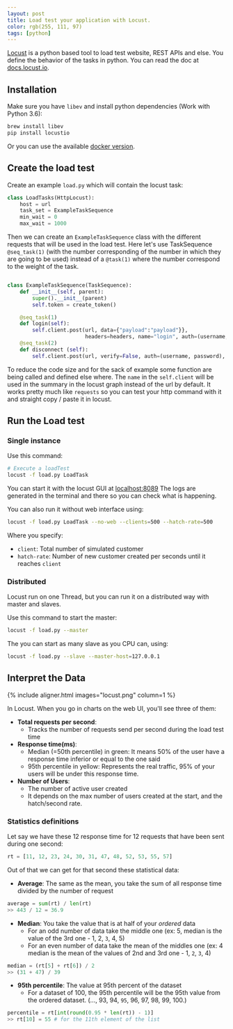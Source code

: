 ```yaml
---
layout: post
title: Load test your application with Locust.
color: rgb(255, 111, 97)
tags: [python]
---
```


[Locust](https://locust.io/) is a python based tool to load test website, REST APIs and else.
You define the behavior of the tasks in python.
You can read the doc at [docs.locust.io](https://docs.locust.io/en/stable/).

## Installation

Make sure you have `libev` and install python dependencies (Work with Python 3.6):

```bash
brew install libev
pip install locustio
```

Or you can use the available [docker version](https://docs.locust.io/en/stable/running-locust-docker.html?highlight=docker).

## Create the load test

Create an example `load.py` which will contain the locust task:

```python
class LoadTasks(HttpLocust):
    host = url
    task_set = ExampleTaskSequence
    min_wait = 0
    max_wait = 1000
```


Then we can create an `ExampleTaskSequence` class with the different requests that will be used
in the load test.
Here let's use TaskSequence `@seq_task(1)` (with the number corresponding of the number in which they are going to be used) 
instead of a `@task(1)` where the number correspond to the weight of the task.

```python

class ExampleTaskSequence(TaskSequence):
    def __init__(self, parent):
        super().__init__(parent)
        self.token = create_token()

    @seq_task(1)
    def login(self):
        self.client.post(url, data={"payload":"payload"}},
                         headers=headers, name="login", auth=(username, password), verify=False)
    @seq_task(2)
    def disconnect (self):
        self.client.post(url, verify=False, auth=(username, password), name="disconnect")

```

To reduce the code size and for the sack of example some function are being called and defined else where.
The `name` in the `self.client` will be used in the summary in the locust graph instead of the url by default.
It works pretty much like `requests` so you can test your http command with it and straight copy / paste it in locust.

## Run the Load test

### Single instance

Use this command:

```bash
# Execute a loadTest
locust -f load.py LoadTask
```

You can start it with the locust GUI at [localhost:8089](localhost:8089)
The logs are generated in the terminal and there so you can check what is happening.

You can also run it without web interface using:

```bash
locust -f load.py LoadTask --no-web --clients=500 --hatch-rate=500
```
Where you specify:

  - `client`: Total number of simulated customer
  - `hatch-rate`: Number of new customer created per seconds until it reaches `client`


### Distributed

Locust run on one Thread, but you can run it on a distributed way with master and slaves.

Use this command to start the master:

```bash
locust -f load.py --master
```

The you can start as many slave as you CPU can, using:

```bash
locust -f load.py --slave --master-host=127.0.0.1
```

## Interpret the Data

{% include aligner.html images="locust.png" column=1 %} 

In Locust.
When you go in charts on the web UI, you'll see three of them:

- **Total requests per second**: 
  - Tracks the number of requests send per second during the load test time
- **Response time(ms)**:
  - Median (=50th percentile) in green: It means 50% of the user have a response time inferior or equal to the one said
  - 95th percentile in yellow: Represents the real traffic, 95% of your users will be under this response time.
- **Number of Users**: 
  - The number of active user created
  - It depends on the max number of users created at the start, and the hatch/second rate.
  
### Statistics definitions 

Let say we have these 12 response time for 12 requests that have been sent during one second:

```python
rt = [11, 12, 23, 24, 30, 31, 47, 48, 52, 53, 55, 57]
```

Out of that we can get for that second these statistical data:

- **Average**: The same as the mean, you take the sum of all response time divided by the number of request

```python
average = sum(rt) / len(rt)
>> 443 / 12 = 36.9
```

- **Median**: You take the value that is at half of your *ordered* data
  - For an odd number of data take the middle one (ex: 5, median is the value of the 3rd one - 1, 2, `3`, 4, 5)
  - For an even number of data take the mean of the middles one (ex: 4 median is the mean of the values of 2nd and 3rd one - 1, `2`, `3`, 4)

```python
median = (rt[5] + rt[6]) / 2  
>> (31 + 47) / 39
```

- **95th percentile**: The value at 95th percent of the dataset 
  - For a dataset of 100, the 95th percentile will be the 95th value from the ordered dataset. (..., 93, 94, `95`, 96, 97, 98, 99, 100.)

```python
percentile = rt[int(round(0.95 * len(rt)) - 1)]  
>> rt[10] = 55 # for the 11th element of the list
```
